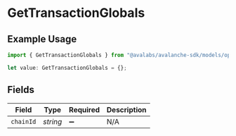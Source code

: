 # GetTransactionGlobals

## Example Usage

```typescript
import { GetTransactionGlobals } from "@avalabs/avalanche-sdk/models/operations";

let value: GetTransactionGlobals = {};
```

## Fields

| Field              | Type               | Required           | Description        |
| ------------------ | ------------------ | ------------------ | ------------------ |
| `chainId`          | *string*           | :heavy_minus_sign: | N/A                |